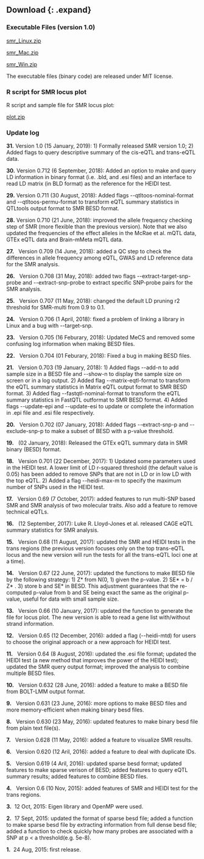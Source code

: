 
## Download {: .expand}
### Executable Files (version 1.0) 

[smr\_Linux.zip](download/smr_Linux.zip)

[smr\_Mac.zip](download/smr_Mac.zip)

[smr\_Win.zip](download/smr_Win.zip)


The executable files (binary code) are released under MIT license.

### R script for SMR locus plot 

R script and sample file for SMR locus plot:

[plot.zip](download/plot.zip)


### Update log 
**31.**   Version 1.0 (15 January, 2019): 1) Formally released SMR version 1.0; 2) Added flags to query descriptive summary of  the cis-eQTL and trans-eQTL data.

**30.**   Version 0.712 (6 September, 2018): Added an option to make and query LD information in binary format (i.e. .bld, and .esi files) and an interface to read LD matrix (in BLD format) as the reference for the HEIDI test.

**29.**   Version 0.711 (30 August, 2018): Added flags --qtltoos-nominal-format and --qtltoos-permu-format to transform eQTL summary statistics in QTLtools output format to SMR BESD format.

**28.**   Version 0.710 (21 June, 2018): improved the allele frequency checking step of SMR (more flexible than the previous version). Note that we also updated the frequencies of the effect alleles in the McRae et al. mQTL data, GTEx eQTL data and Brain-mMeta mQTL data.

**27.**   Version 0.709 (14 June, 2018): added a QC step to check the differences in allele frequency among eQTL, GWAS and LD reference data for the SMR analysis.

**26.**   Version 0.708 (31 May, 2018): added two flags --extract-target-snp-probe and --extract-snp-probe to extract specific SNP-probe pairs for the SMR analysis.

**25.**   Version 0.707 (11 May, 2018): changed the default LD pruning r2 threshold for SMR-multi from 0.9 to 0.1.

**24.**   Version 0.706 (1 April, 2018): fixed a problem of linking a library in Linux and a bug with --target-snp. 

**23.**   Version 0.705 (16 Feburary, 2018): Updated MeCS and removed some confusing log information when making BESD files. 

**22.**   Version 0.704 (01 Feburary, 2018): Fixed a bug in making BESD files. 

**21.**   Version 0.703 (19 January, 2018): 1) Added flags --add-n to add sample size in a BESD file and --show-n to display the sample size on screen or in a log output. 2) Added flag --matrix-eqtl-format to transform the eQTL summary statistics in Matrix eQTL output format to SMR BESD format. 3) Added flag --fastqtl-nominal-format to transform the eQTL summary statistics in FastQTL outformat to SMR BESD format. 4) Added flags --update-epi and --update-esi to update or complete the information in .epi file and .esi file respectively.

**20.**   Version 0.702 (07 January, 2018): Added flags --extract-snp-p and --exclude-snp-p to make a subset of BESD with a p-value threshold. 

**19.**   (02 January, 2018): Released the GTEx eQTL summary data in SMR binary (BESD) format.

**18.**   Version 0.701 (22 December, 2017): 1) Updated some parameters used in the HEIDI test. A lower limit of LD r-squared threshold (the default value is 0.05) has been added to remove SNPs that are not in LD or in low LD with the top eQTL. 2) Added a flag --heidi-max-m to specify the maximum number of SNPs used in the HEIDI test. 

**17.**   Version 0.69 (7 October, 2017): added features to run
multi-SNP based SMR and SMR analysis of two molecular traits. Also add a
feature to remove technical eQTLs.

**16.**   (12 September, 2017): Luke R. Lloyd-Jones et al. released CAGE
eQTL summary statistics for SMR analysis.

**15.**   Version 0.68 (11 August, 2017): updated the SMR and HEIDI
tests in the trans regions (the previous version focuses only on the top
trans-eQTL locus and the new version will run the tests for all the
trans-eQTL loci one at a time).

**14.**   Version 0.67 (22 June, 2017): updated the functions to make
BESD file by the following strategy: 1) Z\* from N(0, 1) given the
p-value. 2) SE\* = b / Z\* . 3) store b and SE\* in BESD. This
adjustment guarantees that the re-computed p-value from b and SE being
exact the same as the original p-value, useful for data with small
sample size.

**13.**   Version 0.66 (10 January, 2017): updated the function to
generate the file for locus plot. The new version is able to read a gene
list with/without strand information.

**12.**   Version 0.65 (12 December, 2016): added a flag (\--heidi-mtd)
for users to choose the original approach or a new approach for HEIDI
test.

**11.**   Version 0.64 (8 August, 2016): updated the .esi file format;
updated the HEIDI test (a new method that improves the power of the
HEIDI test); updated the SMR query output format; improved the analysis
to combine multiple BESD files.

**10.**   Version 0.632 (28 June, 2016): added a feature to make a BESD
file from BOLT-LMM output format.

**9.**   Version 0.631 (23 June, 2016): more options to make BESD files
and more memory-efficient when making binary besd files.

**8.**   Version 0.630 (23 May, 2016): updated features to make binary
besd file from plain text file(s).

**7.**   Version 0.628 (11 May, 2016): added a feature to visualize SMR
results.

**6.**   Version 0.620 (12 Aril, 2016): added a feature to deal with
duplicate IDs.

**5.**   Version 0.619 (4 Aril, 2016): updated sparse besd format;
updated features to make sparse verison of BESD; added features to query
eQTL summary results; added features to combine BESD files.

**4.**   Version 0.6 (10 Nov, 2015): added features of SMR and HEIDI
test for the trans regions.

**3.**  12 Oct, 2015: Eigen library and OpenMP were used.

**2.**  17 Sept, 2015: updated the format of sparse besd file; added a
function to make sparse besd file by extracting information from full
dense besd file; added a function to check quickly how many probes are
associated with a SNP at p &lt; a threshold(e.g. 5e-8).

**1.**  24 Aug, 2015: first release.



